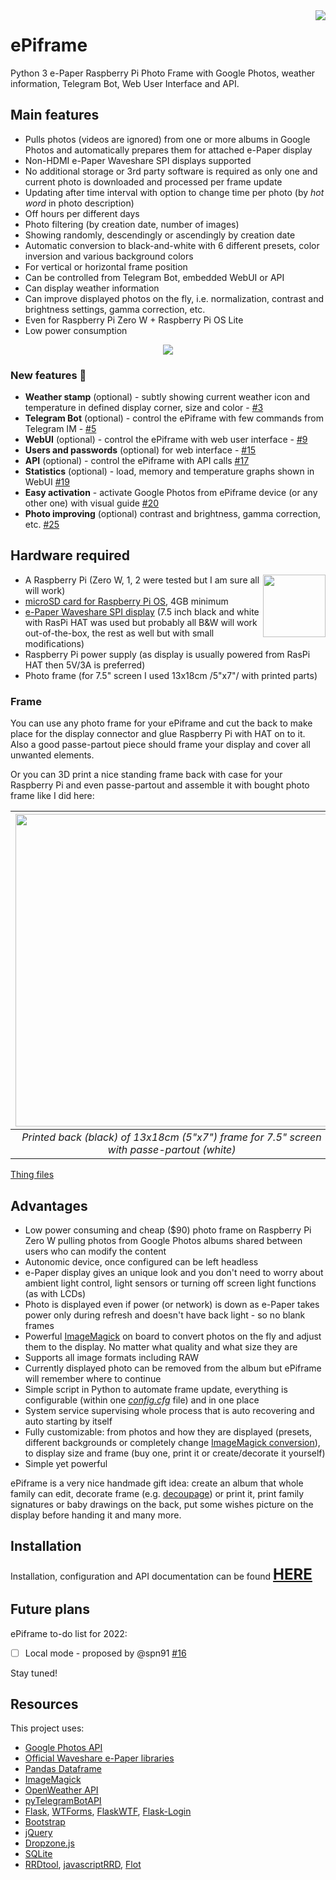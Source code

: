<img align="right" src="https://github.com/MikeGawi/ePiframe/blob/master/assets/logo.png">

# ePiframe

Python 3 e-Paper Raspberry Pi Photo Frame with Google Photos, weather information, Telegram Bot, Web User Interface and API.

## Main features

* Pulls photos (videos are ignored) from one or more albums in Google Photos and automatically prepares them for attached e-Paper display
* Non-HDMI e-Paper Waveshare SPI displays supported
* No additional storage or 3rd party software is required as only one and current photo is downloaded and processed per frame update
* Updating after time interval with option to change time per photo (by *hot word* in photo description)
* Off hours per different days
* Photo filtering (by creation date, number of images)
* Showing randomly, descendingly or ascendingly by creation date
* Automatic conversion to black-and-white with 6 different presets, color inversion and various background colors 
* For vertical or horizontal frame position
* Can be controlled from Telegram Bot, embedded WebUI or API
* Can display weather information
* Can improve displayed photos on the fly, i.e. normalization, contrast and brightness settings, gamma correction, etc.
* Even for Raspberry Pi Zero W + Raspberry Pi OS Lite
* Low power consumption

<p align="center">
	<img src ="https://github.com/MikeGawi/ePiframe/blob/master/assets/frame.gif">
</p>

### New features 🎉

* **Weather stamp** (optional) - subtly showing current weather icon and temperature in defined display corner, size and color - [#3](https://github.com/MikeGawi/ePiframe/issues/3)
* **Telegram Bot** (optional) - control the ePiframe with few commands from Telegram IM - [#5](https://github.com/MikeGawi/ePiframe/issues/5)
* **WebUI** (optional) - control the ePiframe with web user interface - [#9](https://github.com/MikeGawi/ePiframe/issues/9)
* **Users and passwords** (optional) for web interface - [#15](https://github.com/MikeGawi/ePiframe/issues/15)
* **API** (optional) - control the ePiframe with API calls [#17](https://github.com/MikeGawi/ePiframe/issues/17)
* **Statistics** (optional) - load, memory and temperature graphs shown in WebUI [#19](https://github.com/MikeGawi/ePiframe/issues/19)
* **Easy activation** - activate Google Photos from ePiframe device (or any other one) with visual guide [#20](https://github.com/MikeGawi/ePiframe/issues/20)
* **Photo improving**  (optional) contrast and brightness, gamma correction, etc. [#25](https://github.com/MikeGawi/ePiframe/issues/25)

## Hardware required

<a href="http://www.raspberrypi.org"><img width="100" align="right" src="https://github.com/MikeGawi/ePiframe/blob/master/assets/RPi-Logo.png"></a>

* A Raspberry Pi (Zero W, 1, 2 were tested but I am sure all will work)
* [microSD card for Raspberry Pi OS](https://www.raspberrypi.org/documentation/installation/sd-cards.md), 4GB minimum
* [e-Paper Waveshare SPI display](https://www.waveshare.com/product/raspberry-pi/displays/e-paper.htm) (7.5 inch black and white with RasPi HAT was used but probably all B&W will work out-of-the-box, the rest as well but with small modifications)
* Raspberry Pi power supply (as display is usually powered from RasPi HAT then 5V/3A is preferred)
* Photo frame (for 7.5" screen I used 13x18cm /5"x7"/ with printed parts)

### Frame

You can use any photo frame for your ePiframe and cut the back to make place for the display connector and glue Raspberry Pi with HAT on to it. Also a good passe-partout piece should frame your display and cover all unwanted elements. 

Or you can 3D print a nice standing frame back with case for your Raspberry Pi and even passe-partout and assemble it with bought photo frame like I did here:

<div align="center">

|<img src="https://github.com/MikeGawi/ePiframe/blob/master/assets/frame1.jpg" width="500"/>| 
|:--:| 
|*Printed back (black) of 13x18cm (5"x7") frame for 7.5" screen with passe-partout (white)*|

</div>

[Thing files](https://www.thingiverse.com/thing:4727060)

## Advantages

* Low power consuming and cheap ($90) photo frame on Raspberry Pi Zero W pulling photos from Google Photos albums shared between users who can modify the content
* Autonomic device, once configured can be left headless
* e-Paper display gives an unique look and you don't need to worry about ambient light control, light sensors or turning off screen light functions (as with LCDs)
* Photo is displayed even if power (or network) is down as e-Paper takes power only during refresh and doesn't have back light - so no blank frames
* Powerful [ImageMagick](https://imagemagick.org/) on board to convert photos on the fly and adjust them to the display. No matter what quality and what size they are
* Supports all image formats including RAW
* Currently displayed photo can be removed from the album but ePiframe will remember where to continue
* Simple script in Python to automate frame update, everything is configurable (within one [*config.cfg*](https://github.com/MikeGawi/ePiframe/blob/master/config.cfg) file) and in one place
* System service supervising whole process that is auto recovering and auto starting by itself
* Fully customizable: from photos and how they are displayed (presets, different backgrounds or completely change [ImageMagick conversion](https://legacy.imagemagick.org/Usage/quantize/)), to display size and frame (buy one, print it or create/decorate it yourself)
* Simple yet powerful

ePiframe is a very nice handmade gift idea: create an album that whole family can edit, decorate frame (e.g. [decoupage](https://en.wikipedia.org/wiki/Decoupage)) or print it, print family signatures or baby drawings on the back, put some wishes picture on the display before handing it and many more. 

## Installation

Installation, configuration and API documentation can be found <font size="+2"><b>[HERE](https://github.com/MikeGawi/ePiframe/blob/master/INSTALL.md)</b></font>

## Future plans
	
ePiframe to-do list for 2022:
* [ ] Local mode - proposed by @spn91 [#16](https://github.com/MikeGawi/ePiframe/issues/16)

Stay tuned!

## Resources
	
This project uses:
* [Google Photos API](https://developers.google.com/photos/library/guides/overview)
* [Official Waveshare e-Paper libraries](https://github.com/waveshare/e-Paper)
* [Pandas Dataframe](https://pandas.pydata.org/)
* [ImageMagick](https://imagemagick.org/)
* [OpenWeather API](https://openweathermap.org/api)
* [pyTelegramBotAPI](https://github.com/eternnoir/pyTelegramBotAPI)
* [Flask](https://flask.palletsprojects.com/), [WTForms](https://wtforms.readthedocs.io/), [FlaskWTF](https://flask-wtf.readthedocs.io/), [Flask-Login](https://flask-login.readthedocs.io/)
* [Bootstrap](https://getbootstrap.com/)
* [jQuery](https://jquery.com/)
* [Dropzone.js](https://www.dropzone.dev/js/)
* [SQLite](https://www.sqlite.org)
* [RRDtool](https://oss.oetiker.ch/rrdtool/), [javascriptRRD](http://javascriptrrd.sourceforge.net/), [Flot](http://www.flotcharts.org/)